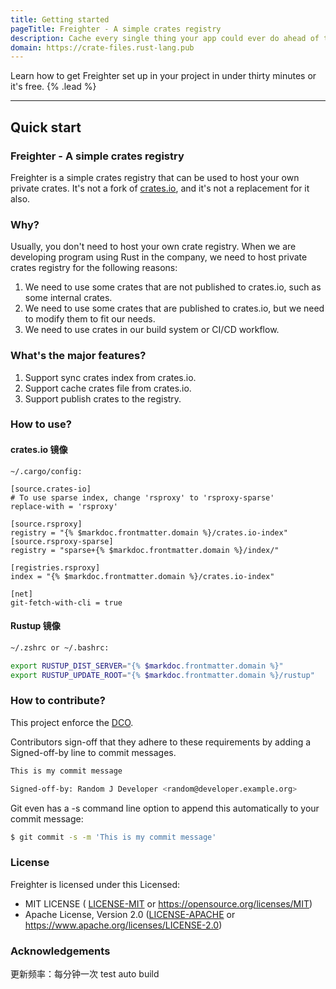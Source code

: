 ```yaml
---
title: Getting started
pageTitle: Freighter - A simple crates registry
description: Cache every single thing your app could ever do ahead of time, so your code never even has to run at all.
domain: https://crate-files.rust-lang.pub
---
```


Learn how to get Freighter set up in your project in under thirty minutes or it's free. {% .lead %}


---

## Quick start


### Freighter - A simple crates registry

Freighter is a simple crates registry that can be used to host your own private crates. It's not a fork of [crates.io](https://crates.io), and it's not a replacement for it also.

### Why?

Usually, you don't need to host your own crate registry. When we are developing program using Rust in the company, we need to host private crates registry for the following reasons:

1. We need to use some crates that are not published to crates.io, such as some internal crates.
2. We need to use some crates that are published to crates.io, but we need to modify them to fit our needs.
3. We need to use crates in our build system or CI/CD workflow.

### What's the major features?

1. Support sync crates index from crates.io.
2. Support cache crates file from crates.io.
3. Support publish crates to the registry.

### How to use?

#### crates.io 镜像

```shell
~/.cargo/config:

[source.crates-io]
# To use sparse index, change 'rsproxy' to 'rsproxy-sparse'
replace-with = 'rsproxy'

[source.rsproxy]
registry = "{% $markdoc.frontmatter.domain %}/crates.io-index" 
[source.rsproxy-sparse]
registry = "sparse+{% $markdoc.frontmatter.domain %}/index/"

[registries.rsproxy]
index = "{% $markdoc.frontmatter.domain %}/crates.io-index"

[net]
git-fetch-with-cli = true
```
#### Rustup 镜像


```bash
~/.zshrc or ~/.bashrc:

export RUSTUP_DIST_SERVER="{% $markdoc.frontmatter.domain %}"
export RUSTUP_UPDATE_ROOT="{% $markdoc.frontmatter.domain %}/rustup"
```

### How to contribute?

This project enforce the [DCO](https://developercertificate.org).

Contributors sign-off that they adhere to these requirements by adding a Signed-off-by line to commit messages.

```bash
This is my commit message

Signed-off-by: Random J Developer <random@developer.example.org>
```

Git even has a -s command line option to append this automatically to your commit message:

```bash
$ git commit -s -m 'This is my commit message'
```

### License

Freighter is licensed under this Licensed:

* MIT LICENSE ( [LICENSE-MIT](LICENSE-MIT) or https://opensource.org/licenses/MIT) 
* Apache License, Version 2.0 ([LICENSE-APACHE](LICENSE-APACHE) or https://www.apache.org/licenses/LICENSE-2.0)

### Acknowledgements

更新频率：每分钟一次
test auto build